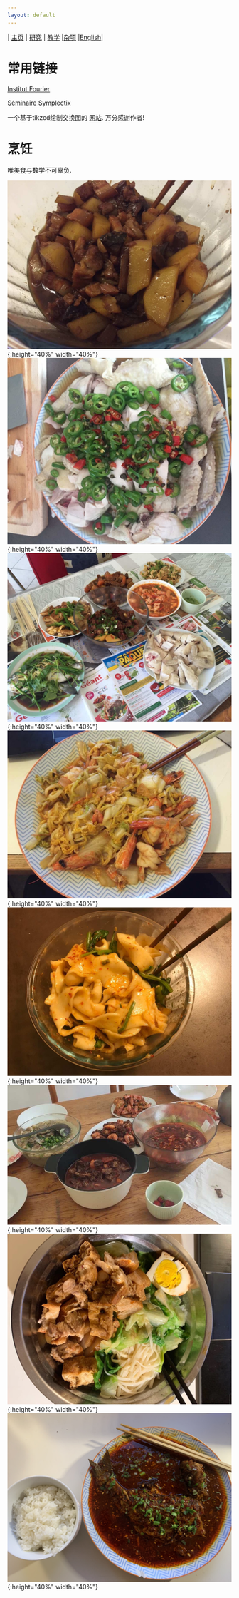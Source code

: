 ```yaml
---
layout: default
---
```



| [主页](index-ch.md)  | [研究](research-ch.md)    | [教学](teaching-ch.md)     |[杂项](miscellaneous-ch.md) |[English](others-en.md)|   


# 常用链接

[Institut Fourier](https://www-fourier.ujf-grenoble.fr/)

[Séminaire Symplectix](http://symplectix.blogspot.com/)

一个基于tikzcd绘制交换图的 [网站](https://tikzcd.yichuanshen.de/). 万分感谢作者!

# 烹饪

唯美食与数学不可辜负.

![1](picture/1.png){:height="40%" width="40%"}![2](picture/2.png){:height="40%" width="40%"}
![3](picture/3.png){:height="40%" width="40%"}![4](picture/4.png){:height="40%" width="40%"}
![5](picture/5.png){:height="40%" width="40%"}![6](picture/6.png){:height="40%" width="40%"}
![7](picture/7.png){:height="40%" width="40%"}![8](picture/8.JPG){:height="40%" width="40%"}

<meta name="googlebot" content="noindex" />
